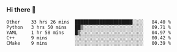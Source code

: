 ### Hi there 👋

<!--
**skywalkerwang98/skywalkerwang98** is a ✨ _special_ ✨ repository because its `README.md` (this file) appears on your GitHub profile.

Here are some ideas to get you started:

- 🔭 I’m currently working on ...
- 🌱 I’m currently learning ...
- 👯 I’m looking to collaborate on ...
- 🤔 I’m looking for help with ...
- 💬 Ask me about ...
- 📫 How to reach me: ...
- 😄 Pronouns: ...
- ⚡ Fun fact: ...
-->

<!--START_SECTION:waka-->
```text
Other    33 hrs 26 mins  █████████████████████░░░░   84.40 % 
Python   3 hrs 50 mins   ██▒░░░░░░░░░░░░░░░░░░░░░░   09.71 % 
YAML     1 hr 58 mins    █▒░░░░░░░░░░░░░░░░░░░░░░░   04.97 % 
C++      9 mins          ░░░░░░░░░░░░░░░░░░░░░░░░░   00.42 % 
CMake    9 mins          ░░░░░░░░░░░░░░░░░░░░░░░░░   00.39 % 
```
<!--END_SECTION:waka-->
